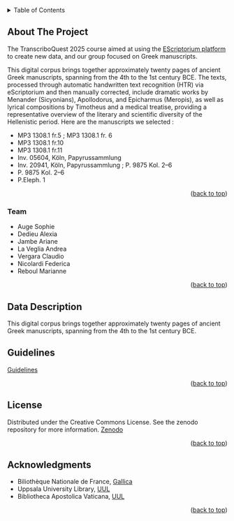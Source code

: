 <a id="readme-top"></a>

<!-- TABLE OF CONTENTS -->
<details>
  <summary>Table of Contents</summary>
  <ol>
    <li>
      <a href="#about-the-project">About The Project</a>
      <ul>
        <li><a href="#team">Team</a></li>
      </ul>
    </li>
    <li>
      <a href="#data-description">Data Description</a>
    </li>
    <li><a href="#guidelines">Guidelines</a></li>
    <li><a href="#acknowledgments">Acknowledgments</a></li>
</details>


<a id="about-the-project"></a>
<!-- ABOUT THE PROJECT -->
## About The Project

The TranscriboQuest 2025 course aimed at using the <a href="https://escriptorium.inria.fr/">EScriptorium platform</a> to create new data, and our group focused on Greek manuscripts.

This digital corpus brings together approximately twenty pages of ancient Greek manuscripts, spanning from the 4th to the 1st century BCE. The texts, processed through automatic handwritten text recognition (HTR) via eScriptorium and then manually corrected, include dramatic works by Menander (Sicyonians), Apollodorus, and Epicharmus (Meropis), as well as lyrical compositions by Timotheus and a medical treatise, providing a representative overview of the literary and scientific diversity of the Hellenistic period. Here are the manuscripts we selected :
* MP3 1308.1 fr.5 ; MP3 1308.1 fr. 6
* MP3 1308.1 fr.10
* MP3 1308.1 fr.11
* Inv. 05604, Köln, Papyrussammlung
* Inv. 20941, Köln, Papyrussammlung ; P. 9875 Kol. 2–6
* P. 9875 Kol. 2–6
* P.Eleph. 1

<p align="right">(<a href="#readme-top">back to top</a>)</p>

<a id="team"></a>
### Team

* Auge Sophie
* Dedieu Alexia
* Jambe Ariane
* La Veglia Andrea
* Vergara Claudio
* Nicolardi Federica
* Reboul Marianne

<p align="right">(<a href="#readme-top">back to top</a>)</p>


<a id="data-description"></a>
<!-- DATA CREATION PROCESS -->
## Data Description

This digital corpus brings together approximately twenty pages of ancient Greek manuscripts, spanning from the 4th to the 1st century BCE. 

<a id="guidelines"></a>
## Guidelines
<a href="https://github.com/OdysseusPolymetis/AncientGreek_TranscriboQuest2025/blob/main/Transcriboquest2025_Greek_guidelines.md">Guidelines</a>


<p align="right">(<a href="#readme-top">back to top</a>)</p>


<!-- LICENSE -->
## License

Distributed under the Creative Commons License. See the zenodo repository for more information. <a href="https://zenodo.org/records/17062024">Zenodo</a>

<p align="right">(<a href="#readme-top">back to top</a>)</p>



<!-- ACKNOWLEDGMENTS -->
## Acknowledgments

* Biliothèque Nationale de France, <a href="https://gallica.bnf.fr/">Gallica</a>
* Uppsala University Library, <a href="https://www.uu.se/en/library">UUL</a>
* Bibliotheca Apostolica Vaticana, <a href="https://www.vaticanlibrary.va/en/home.php">UUL</a>

<p align="right">(<a href="#readme-top">back to top</a>)</p>
